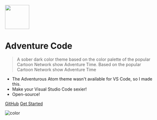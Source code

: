 <img src='icon.svg' style="height:80px;">

# Adventure Code

> A sober dark color theme based on the color palette of the popular Cartoon Network show Adventure Time. Based on the popular Cartoon Network show Adventure Time

- The Adventurous Atom theme wasn't available for VS Code, so I made this.
- Make your Visual Studio Code sexier!
- Open-source!

[GitHub](https://github.com/lfbusta/Adventure-Code)
[Get Started](#About)

![color](#ffffff)
